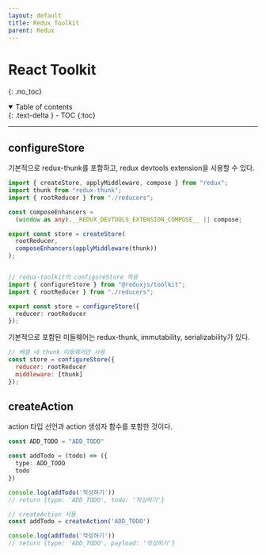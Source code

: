```yaml
---
layout: default
title: Redux Toolkit
parent: Redux
---
```


# React Toolkit
{: .no_toc}

<details open markdown="block">
  <summary>
    Table of contents
  </summary>
  {: .text-delta }
- TOC
{:toc}
</details>

---

## configureStore

기본적으로 redux-thunk를 포함하고, redux devtools extension을 사용할 수 있다.

```ts
import { createStore, applyMiddleware, compose } from "redux";
import thunk from "redux-thunk";
import { rootReducer } from "./reducers";

const composeEnhancers =
  (window as any).__REDUX_DEVTOOLS_EXTENSION_COMPOSE__ || compose;

export const store = createStore(
  rootReducer,
  composeEnhancers(applyMiddleware(thunk))
);


// redux-toolkit의 configureStore 적용
import { configureStore } from "@reduxjs/toolkit";
import { rootReducer } from "./reducers";

export const store = configureStore({
  reducer: rootReducer
});
```

기본적으로 포함된 미들웨어는 redux-thunk, immutability, serializability가 있다.

```js
// 배열 내 thunk 미들웨어만 사용
const store = configureStore({
  reducer: rootReducer
  middleware: [thunk]
});
```

## createAction
action 타입 선언과 action 생성자 함수를 포함한 것이다.

```ts
const ADD_TODO = "ADD_TODO"

const addTodo = (todo) => ({
  type: ADD_TODO
  todo
})

console.log(addTodo('작성하기'))
// return {type: 'ADD_TODO', todo: '작성하기'}

// createAction 사용
const addTodo = createAction('ADD_TODO')

console.log(addTodo('작성하기'))
// return {type: 'ADD_TODO', payload: '작성하기'}

```
